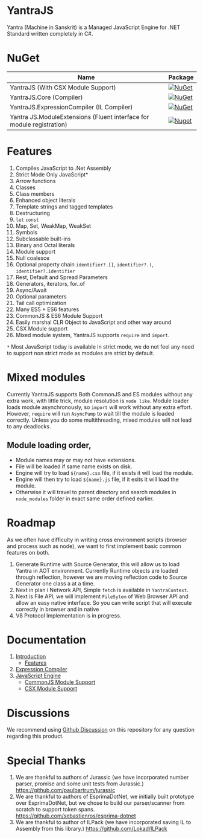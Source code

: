 ﻿# YantraJS
Yantra (Machine in Sanskrit) is a Managed JavaScript Engine for .NET Standard written completely in C#.

# NuGet
| Name                                               | Package                                                                                                                                                        |
|----------------------------------------------------|----------------------------------------------------------------------------------------------------------------------------------------------------------------|
| YantraJS (With CSX Module Support)                              | [![NuGet](https://img.shields.io/nuget/v/YantraJS.svg?label=NuGet)](https://www.nuget.org/packages/YantraJS)                           |
| YantraJS.Core (Compiler)| [![NuGet](https://img.shields.io/nuget/v/YantraJS.Core.svg?label=NuGet)](https://www.nuget.org/packages/YantraJS.Core) |
| YantraJS.ExpressionCompiler (IL Compiler)           | [![NuGet](https://img.shields.io/nuget/v/YantraJS.ExpressionCompiler.svg?label=NuGet)](https://www.nuget.org/packages/YantraJS.ExpressionCompiler) |
| Yantra JS.ModuleExtensions (Fluent interface for module registration) | [![Nuget](https://img.shields.io/nuget/v/YantraJS.ModuleExtensions?label=NuGet&style=flat-square)](https://www.nuget.org/packages/YantraJS.ModuleExtensions) |

# Features
1. Compiles JavaScript to .Net Assembly 
2. Strict Mode Only JavaScript*
3. Arrow functions
4. Classes
5. Class members
6. Enhanced object literals
7. Template strings and tagged templates
8. Destructuring
9. `let` `const`
10. Map, Set, WeakMap, WeakSet
11. Symbols
12. Subclassable built-ins
13. Binary and Octal literals
14. Module support
15. Null coalesce
16. Optional property chain `identifier?.[]`, `identifier?.(`, `identifier?.identifier`
17. Rest, Default and Spread Parameters
18. Generators, iterators, for..of
19. Async/Await
20. Optional parameters
21. Tail call optimization
22. Many ES5 + ES6 features
23. CommonJS & ES6 Module Support
24. Easily marshal CLR Object to JavaScript and other way around
25. CSX Module support
26. Mixed module system, YantraJS supports `require` and `import`.

`*` Most JavaScript today is available in strict mode, we do not feel any need to support non strict mode as modules are strict by default.

# Mixed modules
Currently YantraJS supports Both CommonJS and ES modules without any extra work, with little trick, module resolution is `node like`. Module loader loads module asynchronously, so `import` will work without any extra effort. However, `require` will run `AsyncPump` to wait till the module is loaded correctly. Unless you do some multithreading, mixed modules will not lead to any deadlocks.

## Module loading order,

* Module names may or may not have extensions.
* File will be loaded if same name exists on disk.
* Engine will try to load `${name}.csx` file, if it exists it will load the module.
* Engine will then try to load `${name}.js` file, if it exits it will load the module.
* Otherwise it will travel to parent directory and search modules in `node_modules` folder in exact same order defined earlier.

# Roadmap
As we often have difficulty in writing cross environment scripts (browser and process such as node), we want to first implement basic common features on both.
1. Generate Runtime with Source Generator, this will allow us to load Yantra in AOT environment. Currently Runtime objects are loaded through reflection, however we are moving reflection code to Source Generator one class a at a time.
2. Next in plan i Network API, Simple `fetch` is available in `YantraContext`.
3. Next is File API, we will implement `FileSytem` of Web Browser API and allow an easy native interface. So you can write script that will execute correctly in browser and in native
4. V8 Protocol Implementation is in progress.


# Documentation

1. [Introduction](https://github.com/yantrajs/yantra/wiki)
   - [Features](https://github.com/yantrajs/yantra/wiki#features)
2. [Expression Compiler](https://github.com/yantrajs/yantra/wiki/Expression-Compiler)
3. [JavaScript Engine](https://github.com/yantrajs/yantra/wiki/JavaScript-Engine-Example)
   - [CommonJS Module Support](https://github.com/yantrajs/yantra/wiki/JavaScript-Engine-Example#jsmodulecontext)
   - [CSX Module Support](https://github.com/yantrajs/yantra/wiki/JavaScript-Engine-Example#yantrajscontext)

# Discussions
We recommend using [Github Discussion](https://github.com/yantrajs/yantra/discussions) on this repository for any question regarding this product.

# Special Thanks
1. We are thankful to authors of Jurassic (we have incorporated number parser, promise and some unit tests from Jurassic.) https://github.com/paulbartrum/jurassic
2. We are thankful to authors of EsprimaDotNet, we initially built prototype over EsprimaDotNet, but we chose to build our parser/scanner from scratch to support token spans. https://github.com/sebastienros/esprima-dotnet
3. We are thankful to author of ILPack (we have incorporated saving IL to Assembly from this library.) https://github.com/Lokad/ILPack
